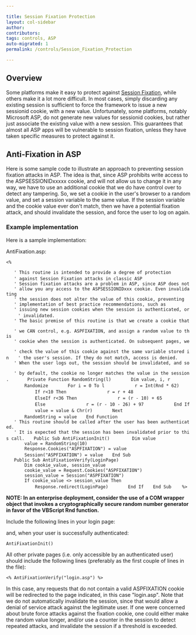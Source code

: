 ```yaml
---

title: Session Fixation Protection
layout: col-sidebar
author:
contributors:
tags: controls, ASP
auto-migrated: 1
permalink: /controls/Session_Fixation_Protection

---
```


## Overview

Some platforms make it easy to protect against [Session
Fixation](Session_fixation), while others make it a lot more
difficult. In most cases, simply discarding any existing session is
sufficient to force the framework to issue a new sessionid cookie, with
a new value. Unfortunately, some platforms, notably Microsoft ASP, do
not generate new values for sessionid cookies, but rather just associate
the existing value with a new session. This guarantees that almost all
ASP apps will be vulnerable to session fixation, unless they have taken
specific measures to protect against it.

## Anti-Fixation in ASP

Here is some sample code to illustrate an approach to preventing session
fixation attacks in ASP. The idea is that, since ASP prohibits write
access to the ASPSESSIONIDxxxxx cookie, and will not allow us to change
it in any way, we have to use an additional cookie that we do have
control over to detect any tampering. So, we set a cookie in the user's
browser to a random value, and set a session variable to the same value.
If the session variable and the cookie value ever don't match, then we
have a potential fixation attack, and should invalidate the session, and
force the user to log on again.

### Example implementation

Here is a sample implementation:

AntiFixation.asp:

`<%`

`   ' This routine is intended to provide a degree of protection`
`   ' against Session Fixation attacks in classic ASP`
`   `
`   ' Session fixation attacks are a problem in ASP, since ASP does not`
`   ' allow you any access to the ASPSESSIONIDxxx cookie. Even invalidating`
`   ' the session does not alter the value of this cookie, preventing`
`   ' implementation of best practice recommendations, such as`
`   ' issuing new session cookies when the session is authenticated, or `
`   ' invalidated.`
`   `
`   ' The basic premise of this routine is that we create a cookie that `
`   ' we CAN control, e.g. ASPFIXATION, and assign a random value to this`
`   ' cookie when the session is authenticated. On subsequent pages, we `
`   ' check the value of this cookie against the same variable stored in`
`   ' the user's session. If they do not match, access is denied.`
`   ' When the user logs out, the session should be invalidated, and so `
`   ' by default, the cookie no longer matches the value in the session.`
`   `
`   Private Function RandomString(l)`
`       Dim value, i, r`
`       Randomize`
`       For i = 0 To l`
`           r = Int(Rnd * 62)`
`           If r<10 Then`
`               r = r + 48`
`           ElseIf r<36 Then`
`               r = (r - 10) + 65`
`           Else`
`               r = (r - 10 - 26) + 97`
`           End If`
`           value = value & Chr(r)`
`       Next`
`       RandomString = value`
`   End Function`
`   `
`   ' This routine should be called after the user has been authenticated.`
`   ' It is expected that the session has been invalidated prior to this call.`
`   Public Sub AntiFixationInit() `
`       Dim value`
`       value = RandomString(10)`
`       Response.Cookies("ASPFIXATION") = value`
`       Session("ASPFIXATION") = value`
`   End Sub`
`   `
`   Public Sub AntiFixationVerify(LoginPage)`
`       Dim cookie_value, session_value`
`       cookie_value = Request.Cookies("ASPFIXATION")`
`       session_value = Session("ASPFIXATION")`
`       If cookie_value <> session_value Then`
`           Response.redirect(LoginPage)`
`       End If`
`   End Sub`
`   `
`%>`

**NOTE: In an enterprise deployment, consider the use of a COM wrapper
object that invokes a cryptographically secure random number generator
in favor of the VBScript Rnd function.**

Include the following lines in your login page:

and, when your user is successfully authenticated:

`AntiFixationInit()`

All other private pages (i.e. only accessible by an authenticated user)
should include the following lines (preferably as the first couple of
lines in the file):

`<% AntiFixationVerify("login.asp") %>`

In this case, any requests that do not contain a valid ASPFIXATION
cookie will be redirected to the page indicated, in this case
"login.asp". Note that we do not automatically invalidate the session,
since that would allow a denial of service attack against the legitimate
user. If one were concerned about brute force attacks against the
fixation cookie, one could either make the random value longer, and/or
use a counter in the session to detect repeated attacks, and invalidate
the session if a threshold is exceeded.
